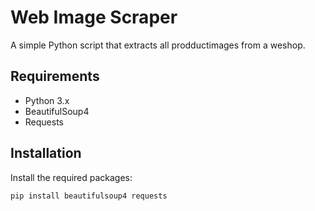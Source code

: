 # Web Image Scraper

A simple Python script that extracts all prodductimages from a weshop.

## Requirements

- Python 3.x
- BeautifulSoup4
- Requests

## Installation

Install the required packages:

```sh
pip install beautifulsoup4 requests